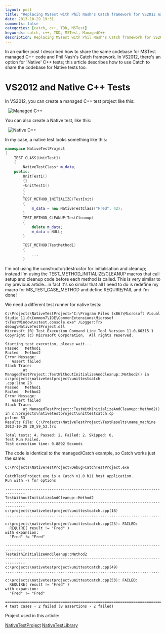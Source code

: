 ```yaml
---
layout: post
title: "Replacing MSTest with Phil Nash's Catch framework for VS2012 native C++ tests"
date: 2013-10-29 19:31
comments: false
categories: [catch, c++, TDD, MSTest]
keywords: catch, c++, TDD, MSTest, ManagedC++
description: Replacing MSTest with Phil Nash's Catch framework for VS2012 native C++ tests
---
```

In an earlier post I described how to share the same codebase for MSTest managed C++ code and Phil Nash's Catch framework.  In VS2012, there's an option for 'Native' C++ tests; this article describes how to use Catch to share the codebase for Native tests too.

# VS2012 and Native C++ Tests #

In VS2012, you can create a managed C++ test project like this:

<div style="float: center; margin: 10px;">
  <img src="http://www.graoil.co.uk/images/MSTest/ManagedProject1.png?raw=true" alt="Managed C++" Title="Managed C++"/>
</div>

You can also create a Native test, like this:

<div style="float: center; margin: 10px;">
  <img src="http://www.graoil.co.uk/images/MSTest/NativeProject1.png?raw=true" alt="Native C++" Title="Native C++"/>
</div>

In my case, a native test looks something like this:

```c++
namespace NativeTestProject
{		
	TEST_CLASS(UnitTest1)
	{
        NativeTestClass* m_data;
	public:
		UnitTest1()
        {}
        ~UnitTest1()
        {
        }
        TEST_METHOD_INITIALIZE(TestInit)
        {
            m_data = new NativeTestClass("Fred", 42);
        }
        TEST_METHOD_CLEANUP(TestCleanup)
        {
            delete m_data;
            m_data = NULL;
        }

		TEST_METHOD(TestMethod1)
		{
            ...
        }
```

<!-- more -->

I'm not using the constructor/destructor for initialisation and cleanup; instead I'm using the TEST_METHOD_INITIALIZE/CLEANUP macros that call setup and cleanup code before each method is called. This is very similar to my previous article...in fact it's so similar that all I need to do is redefine my macro for MS_TEST_CASE_METHOD and define REQUIRE/FAIL and I'm done!

We need a different test runner for native tests:

```
C:\Projects\NativeTestProject>"C:\Program Files (x86)\Microsoft Visual Studio 11.0\Common7\IDE\CommonExtensions\Microsof
t\TestWindow\vstest.console.exe" /Logger:Trx debug\NativeTestProject.dll
Microsoft (R) Test Execution Command Line Tool Version 11.0.60315.1
Copyright (c) Microsoft Corporation.  All rights reserved.

Starting test execution, please wait...
Passed   Method1
Failed   Method2
Error Message:
   Assert failed
Stack Trace:
        at ManagedTestProject::TestWithoutInitializeAndCleanup::Method2() in c:\projects\nativetestproject\unittestcatch
.cpp:line 23
Passed   Method1
Failed   Method2
Error Message:
   Assert failed
Stack Trace:
        at ManagedTestProject::TestWithInitializeAndCleanup::Method2() in c:\projects\nativetestproject\unittestcatch.cp
p:line 53
Results File: C:\Projects\NativeTestProject\TestResults\name_machine 2013-10-28 20_59_53.trx

Total tests: 4. Passed: 2. Failed: 2. Skipped: 0.
Test Run Failed.
Test execution time: 0.8892 Seconds
```

The code is identical to the managed/Catch example, so Catch works just the same:

```
C:\Projects\NativeTestProject\Debug>CatchTestProject.exe

CatchTestProject.exe is a Catch v1.0 b11 host application.
Run with -? for options

-------------------------------------------------------------------------------
TestWithoutInitializeAndCleanup::Method2
-------------------------------------------------------------------------------
c:\projects\nativetestproject\unittestcatch.cpp(18)
...............................................................................

c:\projects\nativetestproject\unittestcatch.cpp(23): FAILED:
  REQUIRE( result != "Fred" )
with expansion:
  "Fred" != "Fred"

-------------------------------------------------------------------------------
TestWithInitializeAndCleanup::Method2
-------------------------------------------------------------------------------
c:\projects\nativetestproject\unittestcatch.cpp(49)
...............................................................................

c:\projects\nativetestproject\unittestcatch.cpp(53): FAILED:
  REQUIRE( result != "Fred" )
with expansion:
  "Fred" != "Fred"

===============================================================================
4 test cases - 2 failed (8 assertions - 2 failed)
```

Project used in this article:

[NativeTestProject](http://www.graoil.co.uk/downloads/MSTest/NativeTestProject.zip "NativeTestProject")
[NativeTestLibrary](http://www.graoil.co.uk/downloads/MSTest/NativeTestLibrary.zip "NativeTestLibrary")
